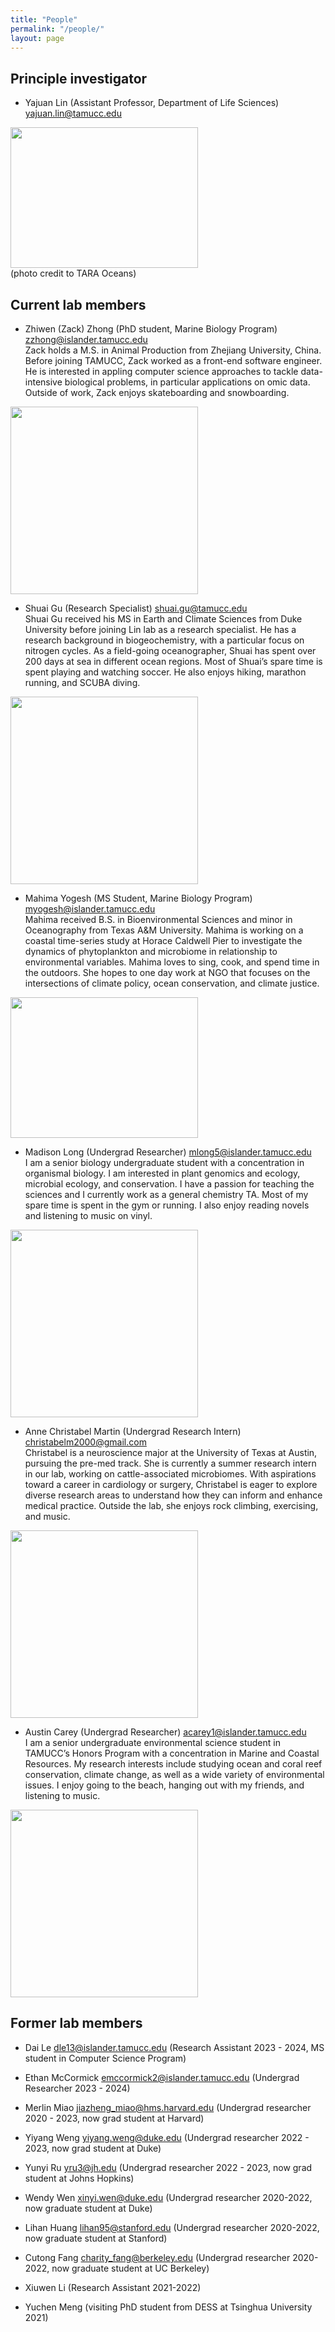 ```yaml
---
title: "People"
permalink: "/people/"
layout: page
---
```


## Principle investigator
- Yajuan Lin (Assistant Professor, Department of Life Sciences) <yajuan.lin@tamucc.edu>

<img src="https://yajuanlin.github.io/assets/img/CREDITS-MAEVA-BARDY-YAJUAN-LIN-BD-1.jpeg" width="300" height="225"/> <br />
(photo credit to TARA Oceans)

## Current lab members

- Zhiwen (Zack) Zhong (PhD student, Marine Biology Program) <zzhong@islander.tamucc.edu> <br /> Zack holds a M.S. in Animal Production from Zhejiang University, China. Before joining TAMUCC, Zack worked as a front-end software engineer. He is interested in appling computer science approaches to tackle data-intensive biological problems, in particular applications on omic data. Outside of work, Zack enjoys skateboarding and snowboarding.
  
<img src="https://yajuanlin.github.io/assets/img/ZackZhong.jpg" width="300" /> 
 
- Shuai Gu (Research Specialist) <shuai.gu@tamucc.edu> <br /> Shuai Gu received his MS in Earth and Climate Sciences from Duke University before joining Lin lab as a research specialist. He has a research background in biogeochemistry, with a particular focus on nitrogen cycles. As a field-going oceanographer, Shuai has spent over 200 days at sea in different ocean regions. Most of Shuai’s spare time is spent playing and watching soccer. He also enjoys hiking, marathon running, and SCUBA diving.

<img src="https://yajuanlin.github.io/assets/img/Shuai profile photo.png" width="300" /> 

- Mahima Yogesh (MS Student, Marine Biology Program) <myogesh@islander.tamucc.edu> <br /> Mahima received B.S. in Bioenvironmental Sciences and minor in Oceanography from Texas A&M University. Mahima is working on a coastal time-series study at Horace Caldwell Pier to investigate the dynamics of phytoplankton and microbiome in relationship to environmental variables. Mahima loves to sing, cook, and spend time in the outdoors. She hopes to one day work at NGO that focuses on the intersections of climate policy, ocean conservation, and climate justice.

<img src="https://yajuanlin.github.io/assets/img/Mahima_profile-photo.png" width="300" height="225"/> 

- Madison Long (Undergrad Researcher) <mlong5@islander.tamucc.edu> <br /> I am a senior biology undergraduate student with a concentration in organismal biology. I am interested in plant genomics and ecology, microbial ecology, and conservation. I have a passion for teaching the sciences and I currently work as a general chemistry TA. Most of my spare time is spent in the gym or running. I also enjoy reading novels and listening to music on vinyl.

<img src="https://yajuanlin.github.io/assets/img/MadisonLong.png" width="300" /> 

- Anne Christabel Martin (Undergrad Research Intern) <christabelm2000@gmail.com> <br /> Christabel is a neuroscience major at the University of Texas at Austin, pursuing the pre-med track. She is currently a summer research intern in our lab, working on cattle-associated microbiomes. With aspirations toward a career in cardiology or surgery, Christabel is eager to explore diverse research areas to understand how they can inform and enhance medical practice. Outside the lab, she enjoys rock climbing, exercising, and music.

<img src="https://yajuanlin.github.io/assets/img/ChristabelMartin.png" width="300" /> 

- Austin Carey (Undergrad Researcher) <acarey1@islander.tamucc.edu> <br /> I am a senior undergraduate environmental science student in TAMUCC’s Honors Program with a concentration in Marine and Coastal Resources. My research interests include studying ocean and coral reef conservation, climate change, as well as a wide variety of environmental issues. I enjoy going to the beach, hanging out with my friends, and listening to music.

<img src="https://yajuanlin.github.io/assets/img/Austin profile photo.png" width="300" /> 



## Former lab members

- Dai Le <dle13@islander.tamucc.edu> (Research Assistant 2023 - 2024, MS student in Computer Science Program)

- Ethan McCormick <emccormick2@islander.tamucc.edu> (Undergrad Researcher 2023 - 2024)

- Merlin Miao <jiazheng_miao@hms.harvard.edu> (Undergrad researcher 2020 - 2023, now grad student at Harvard)

- Yiyang Weng <yiyang.weng@duke.edu> (Undergrad researcher 2022 - 2023, now grad student at Duke)

- Yunyi Ru <yru3@jh.edu> (Undergrad researcher 2022 - 2023, now grad student at Johns Hopkins)

- Wendy Wen <xinyi.wen@duke.edu> (Undergrad researcher 2020-2022, now graduate student at Duke)

- Lihan Huang <lihan95@stanford.edu> (Undergrad researcher 2020-2022, now graduate student at Stanford)

- Cutong Fang <charity_fang@berkeley.edu> (Undergrad researcher 2020-2022, now graduate student at UC Berkeley)

- Xiuwen Li (Research Assistant 2021-2022)

- Yuchen Meng (visiting PhD student from DESS at Tsinghua University 2021)
